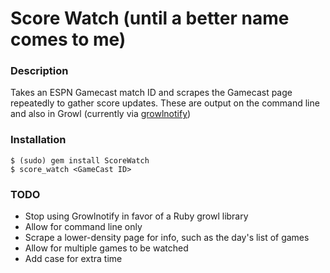 # Score Watch (until a better name comes to me)

### Description
Takes an ESPN Gamecast match ID and scrapes the Gamecast page repeatedly to gather score updates. These are output on the command line and also in Growl (currently via [growlnotify](http://growl.info/extras.php#growlnotify))

### Installation
```
$ (sudo) gem install ScoreWatch
$ score_watch <GameCast ID>
```

### TODO
* Stop using Growlnotify in favor of a Ruby growl library
* Allow for command line only
* Scrape a lower-density page for info, such as the day's list of games
* Allow for multiple games to be watched
* Add case for extra time
